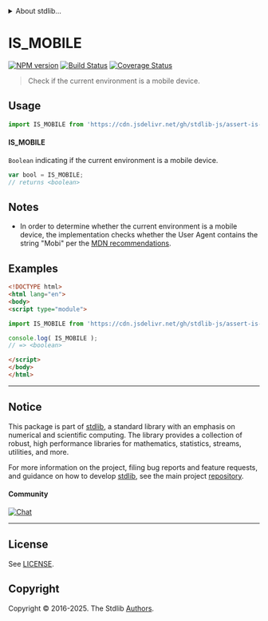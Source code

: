 <!--

@license Apache-2.0

Copyright (c) 2021 The Stdlib Authors.

Licensed under the Apache License, Version 2.0 (the "License");
you may not use this file except in compliance with the License.
You may obtain a copy of the License at

   http://www.apache.org/licenses/LICENSE-2.0

Unless required by applicable law or agreed to in writing, software
distributed under the License is distributed on an "AS IS" BASIS,
WITHOUT WARRANTIES OR CONDITIONS OF ANY KIND, either express or implied.
See the License for the specific language governing permissions and
limitations under the License.

-->


<details>
  <summary>
    About stdlib...
  </summary>
  <p>We believe in a future in which the web is a preferred environment for numerical computation. To help realize this future, we've built stdlib. stdlib is a standard library, with an emphasis on numerical and scientific computation, written in JavaScript (and C) for execution in browsers and in Node.js.</p>
  <p>The library is fully decomposable, being architected in such a way that you can swap out and mix and match APIs and functionality to cater to your exact preferences and use cases.</p>
  <p>When you use stdlib, you can be absolutely certain that you are using the most thorough, rigorous, well-written, studied, documented, tested, measured, and high-quality code out there.</p>
  <p>To join us in bringing numerical computing to the web, get started by checking us out on <a href="https://github.com/stdlib-js/stdlib">GitHub</a>, and please consider <a href="https://opencollective.com/stdlib">financially supporting stdlib</a>. We greatly appreciate your continued support!</p>
</details>

# IS_MOBILE

[![NPM version][npm-image]][npm-url] [![Build Status][test-image]][test-url] [![Coverage Status][coverage-image]][coverage-url] <!-- [![dependencies][dependencies-image]][dependencies-url] -->

> Check if the current environment is a mobile device.



<section class="usage">

## Usage

```javascript
import IS_MOBILE from 'https://cdn.jsdelivr.net/gh/stdlib-js/assert-is-mobile@esm/index.mjs';
```

#### IS_MOBILE

`Boolean` indicating if the current environment is a mobile device.

```javascript
var bool = IS_MOBILE;
// returns <boolean>
```

</section>

<!-- /.usage -->

<section class="notes">

## Notes

-   In order to determine whether the current environment is a mobile device, the implementation checks whether the User Agent contains the string "Mobi" per the [MDN recommendations][mdn-mobile].

</section>

<!-- /.notes -->

<section class="examples">

## Examples

<!-- eslint no-undef: "error" -->

```html
<!DOCTYPE html>
<html lang="en">
<body>
<script type="module">

import IS_MOBILE from 'https://cdn.jsdelivr.net/gh/stdlib-js/assert-is-mobile@esm/index.mjs';

console.log( IS_MOBILE );
// => <boolean>

</script>
</body>
</html>
```

</section>

<!-- /.examples -->

<!-- Section for related `stdlib` packages. Do not manually edit this section, as it is automatically populated. -->

<section class="related">

</section>

<!-- /.related -->

<!-- Section for all links. Make sure to keep an empty line after the `section` element and another before the `/section` close. -->


<section class="main-repo" >

* * *

## Notice

This package is part of [stdlib][stdlib], a standard library with an emphasis on numerical and scientific computing. The library provides a collection of robust, high performance libraries for mathematics, statistics, streams, utilities, and more.

For more information on the project, filing bug reports and feature requests, and guidance on how to develop [stdlib][stdlib], see the main project [repository][stdlib].

#### Community

[![Chat][chat-image]][chat-url]

---

## License

See [LICENSE][stdlib-license].


## Copyright

Copyright &copy; 2016-2025. The Stdlib [Authors][stdlib-authors].

</section>

<!-- /.stdlib -->

<!-- Section for all links. Make sure to keep an empty line after the `section` element and another before the `/section` close. -->

<section class="links">

[npm-image]: http://img.shields.io/npm/v/@stdlib/assert-is-mobile.svg
[npm-url]: https://npmjs.org/package/@stdlib/assert-is-mobile

[test-image]: https://github.com/stdlib-js/assert-is-mobile/actions/workflows/test.yml/badge.svg?branch=main
[test-url]: https://github.com/stdlib-js/assert-is-mobile/actions/workflows/test.yml?query=branch:main

[coverage-image]: https://img.shields.io/codecov/c/github/stdlib-js/assert-is-mobile/main.svg
[coverage-url]: https://codecov.io/github/stdlib-js/assert-is-mobile?branch=main

<!--

[dependencies-image]: https://img.shields.io/david/stdlib-js/assert-is-mobile.svg
[dependencies-url]: https://david-dm.org/stdlib-js/assert-is-mobile/main

-->

[chat-image]: https://img.shields.io/gitter/room/stdlib-js/stdlib.svg
[chat-url]: https://app.gitter.im/#/room/#stdlib-js_stdlib:gitter.im

[stdlib]: https://github.com/stdlib-js/stdlib

[stdlib-authors]: https://github.com/stdlib-js/stdlib/graphs/contributors

[umd]: https://github.com/umdjs/umd
[es-module]: https://developer.mozilla.org/en-US/docs/Web/JavaScript/Guide/Modules

[deno-url]: https://github.com/stdlib-js/assert-is-mobile/tree/deno
[deno-readme]: https://github.com/stdlib-js/assert-is-mobile/blob/deno/README.md
[umd-url]: https://github.com/stdlib-js/assert-is-mobile/tree/umd
[umd-readme]: https://github.com/stdlib-js/assert-is-mobile/blob/umd/README.md
[esm-url]: https://github.com/stdlib-js/assert-is-mobile/tree/esm
[esm-readme]: https://github.com/stdlib-js/assert-is-mobile/blob/esm/README.md
[branches-url]: https://github.com/stdlib-js/assert-is-mobile/blob/main/branches.md

[stdlib-license]: https://raw.githubusercontent.com/stdlib-js/assert-is-mobile/main/LICENSE

[mdn-mobile]: https://developer.mozilla.org/en-US/docs/Web/HTTP/Browser_detection_using_the_user_agent#mobile_tablet_or_desktop

</section>

<!-- /.links -->
